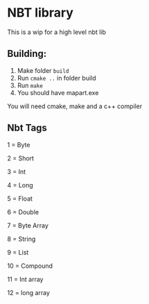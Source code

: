 # NBT library

This is a wip for a high level nbt lib

## Building:
1) Make folder `build`
2) Run `cmake ..` in folder build
3) Run `make`
4) You should have mapart.exe

You will need cmake, make and a c++ compiler

## Nbt Tags

1 = Byte

2 = Short

3 = Int

4 = Long

5 = Float

6 = Double

7 = Byte Array

8 = String

9 = List

10 = Compound

11 = Int array

12 = long array
